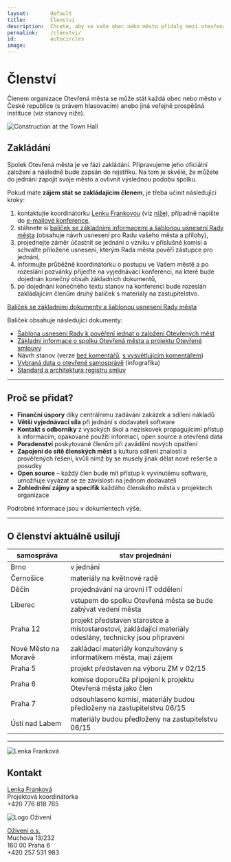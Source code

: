 ```yaml
---
layout:       default
title:        Členství
description:  Chcete, aby se vaše obec nebo město přidaly mezi otevřená města?
permalink:    /clenstvi/
id:           autocircles
image:
---
```


# Členství

Členem organizace Otevřená města se může stát každá obec nebo město v České republice (s právem hlasovacím) anebo jiná veřejně prospěšná instituce (viz stanovy níže).


![Construction at the Town Hall](/media/thumbnails/construction.jpg)

## Zakládání

Spolek Otevřená města je ve fázi zakládání. Připravujeme jeho oficiální založení a následně bude zapsán do rejstříku. Na tom je skvělé, že můžete do jednání zapojit svoje město a ovlivnit výslednou podobu spolku. 

Pokud máte **zájem stát se zakládajícím členem**, je třeba učinit následující kroky:

1. kontaktujte koordinátorku [Lenku Frankovou](mailto:lenka.frankova@oziveni.cz) (viz [níže](#kontakt)), případně napište do [e-mailové konference](mailto:konference@otevrenamesta.cz),
2. stáhnete si [balíček se základními informacemi a šablonou usnesení Rady města](/media/docs/balicek.zip) (obsahuje návrh usnesení pro Radu vašeho města a přílohy),
3. projednejte záměr účastnit se jednání o vzniku v příslušné komisi a schvalte přiložené usnesení, kterým Rada města pověří zástupce pro jednání,
4. informujte průběžně koordinátorku o postupu ve Vašem městě a po rozeslání pozvánky přijeďte na vyjednávací konferenci, na které bude dojednán konečný obsah základních dokumentů,
5. po dojednání konečného textu stanov na konferenci bude rozeslán zakládajícím členům druhý balíček s materiály na zastupitelstvo.

<a href="/media/docs/balicek.zip" class="button expand success">Balíček se základními dokumenty a šablonou usnesení Rady města</a>


Balíček obsahuje následující dokumenty:

- [Šablona usnesení Rady k pověření jednat o založení Otevřených měst](/media/docs/balicek/sablona-usneseni.doc)
- [Základní informace o spolku Otevřená města a projektu Otevřené smlouvy][om]
- Návrh stanov (verze [bez komentářů](/pravo/stanovy/main.pdf), [s vysvětlujícím komentářem](/pravo/stanovy/main_commented.pdf))
- [Vybraná data o otevřené samosprávě][open-source-factsheet] (infografika)
- [Standard a architektura registru smluv][registr-smluv]

----

## Proč se přidat?

- **Finanční úspory** díky centrálnímu zadávání zakázek a sdílení nákladů
- **Větší vyjednávací síla** při jednání s dodavateli software
- **Kontakt s odborníky** z vysokých škol a neziskovek propagujícími přístup k informacím, opakované použití informací, open source a otevřená data
- **Poradenství** poskytované členům při zavádění nových opatření
- **Zapojení do sítě členských měst** a kultura sdílení znalostí a prověřených řešení, kvůli nimž by se musely jinak dělat nové rešerše a posudky
- **Open source** – každý člen bude mít přístup k vyvinutému software, umožňuje vyvázat se ze závislosti na jednom dodavateli
- **Zohlednění zájmy a specifik** každého členského města v projektech organizace

Podrobné informace jsou v dokumentech výše.

----

## O členství aktuálně usilují

samospráva | stav projednání
--- | ---                  
Brno | v jednání
Černošice | materiály na květnové radě
Děčín | projednávání na úrovni IT oddělení
Liberec | vstupem do spolku Otevřená města se bude zabývat vedení města
Praha 12 | projekt představen starostce a místostarostovi, zakládající materiály odeslány, technicky jsou připraveni
Nové Město na Moravě | zakládací materiály konzultovány s informatikem města, mají zájem
Praha 5 | projekt představen na výboru ZM v 02/15
Praha 6 | komise doporučila připojení k projektu Otevřená města jako člen
Praha 7 | odsouhlaseno komisí, materiály budou předloženy na zastupitelstvu 06/15
Ústí nad Labem | materiály budou předloženy na zastupitelstvu 06/15

----

![Lenka Franková](/media/thumbnails/lenka-frankova.jpg)

## Kontakt

[Lenka Franková](mailto:lenka.frankova@oziveni.cz)  
Projektová koordinátorka  
+420 776 818 765  

<img src="/media/oziveni.png" alt="Logo Oživení" class="notcircle right">

[Oživení o.s.](http://www.oziveni.cz)  
Muchova 13/232  
160 00 Praha 6  
+420 257 531 983



[om]: /media/docs/shrnuti.docx
[registr-smluv]: http://www.bezkorupce.cz/wp-content/uploads/2014/08/Datový-standard-pro-registr-smluv1.pdf
[open-source-factsheet]: http://www.bezkorupce.cz/wp-content/uploads/2014/08/otevrena.mesta_.factsheet.pdf
